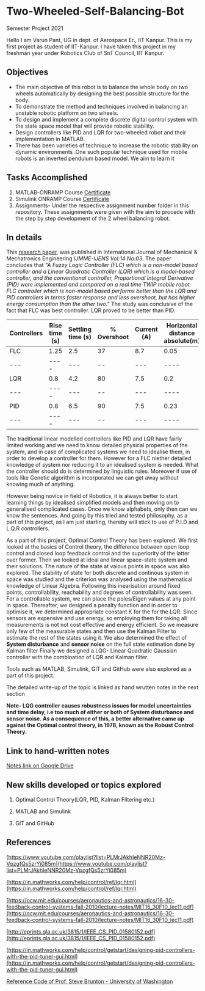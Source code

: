 # Two-Wheeled-Self-Balancing-Bot
Semester Project 2021

Hello I am Varun Pant, UG in dept. of Aerospace Er., IIT Kanpur. This is my first project as student of IIT-Kanpur. I have taken this project in my freshman year under Robotics Club of SnT Council, IIT Kanpur.

## Objectives
- The main objective of this robot is to balance the whole body on two wheels automatically by designing the best possible structure for the body.
- To demonstrate the method and techniques involved in balancing an unstable robotic platform on two wheels.
- To design and implement a complete discrete digital control system with the state space model that will provide robotic stability.
- Design controllers like PID and LQR for two-wheeled robot and their implementation in MATLAB.
- There has been varieties of technique to increase the robotic stability on dynamic environments .One such popular technique used for mobile robots is an inverted pendulum based model. We aim to learn it

## Tasks Accomplished
1. MATLAB-ONRAMP Course [Certificate](https://matlabacademy.mathworks.com/progress/share/certificate.html?id=e9756f63-a6e8-4a29-8bb4-162b6baf939f "View cerificate")
2. Simulink ONRAMP Course [Certificate](https://matlabacademy.mathworks.com/progress/share/certificate.html?id=13fc5e79-e49d-4fbf-b93d-39c0bcbb2199 "View certificate")
3. Assignments- Under the respective assignment number folder in this repository. These assignments were given with the aim to procede with the step by step development of the 2 wheel balancing robot.

## In details
This [research paper](https://citeseerx.ist.psu.edu/viewdoc/download?doi=10.1.1.657.4398&rep=rep1&type=pdf), was published in International Journal of Mechanical & Mechatronics Engineering _IJMME-IJENS Vol:14 No:03_. The paper concludes that _"A Fuzzy Logic Controller (FLC) which is a non-model based controller and a Linear Quadratic Controller (LQR) which is a model-based controller, and the conventional controller, Proportional Integral Derivative (PID) were implemented and compared on a real time TWIP mobile robot. FLC controller which is non-model based performs better than the LQR and PID controllers in terms faster response and less overshoot, but has higher energy consumption than the other two."_ The study was conclusive of the fact that FLC was best controller. LQR proved to be better than PID.

|**Controllers**|**Rise time (s)**|**Settling time (s)**|**% Overshoot**|**Current (A)**|**Horizontal distance absolute(m)**|
|---|----|---|--|---|----|
|FLC|1.25|2.5|37|8.7|0.05|
|---|----|---|--|---|----|
|LQR|0.8|4.2|80|7.5|0.2|
|---|----|---|--|---|----|
|PID|0.8|6.5|90|7.5|0.23|
|---|----|---|--|---|----|

The traditional linear modelled controllers like PID and LQR have fairly limited working and we need to know detailed physical properties of the system, and in case of complicated systems we need to idealise them, in order to develop a controller for them. However for a FLC niether detailed knowledge of system nor reducing it to an idealised system is needed. What the controller should do is determined by linguistic rules. Moreover if use of tools like Genetic algorithm is incorporated we can get away without knowing much of anything. 

However being novice in field of Robotics, it is always better to start learning things by idealised simplified models and then moving on to generalised complicated cases. Once we know alphabets, only then can we know the sentences. And going by this tried and tested philosophy, as a part of this project, as I am just starting, thereby will stick to use of P.I.D and L.Q.R controllers.

As a part of this project, Optimal Control Theory has been explored. We first looked at the basics of Control theory, the difference between open loop control and closed loop feedback control and the superiority of the latter over former. Then we looked at ideal and linear space-state system and their solutions. The nature of the state at vaious points in space was also explored. The stability of state for both discrete and continous system in space was studied and the criterion was analysed using the mathematical knowledge of Linear Algebra. Following this inearisation around fixed points, controllability, reachability and degrees of controllability was seen. For a controllable system, we can place the poles/Eigen values at any point in space. Thereafter, we designed a penalty function and in order to optimise it, we determined appropriate constant K for the for the LQR. 
Since sensors are expensive and use energy, so employing them for taking all measurements is not not cost effective and energy efficient. So we measure only few of the measurable states and then use the Kalman Filter to estimate the rest of the states using it. We also determined the effect of **System disturbance** and **sensor noise** on the full state estimation done by Kalman filter
Finally we designed a LQG- Linear Quadratic Gaussian controller with the combination of LQR and Kalman filter.

Tools such as MATLAB, Simulink, GIT and GitHub were also explored as a part of this project.

The detailed write-up of the topic is linked as hand wrutten notes in the next section

**Note- LQG controller causes robustness issues for model uncertainties and time delay, i.e too much of either or both of System disturbance and sensor noise. As a consequence of this, a better alternative came up against the Optimal control theory, in 1978, known as the Robust Control Theory.**

## Link to hand-written notes
[Notes link on Google Drive](https://drive.google.com/file/d/1lieE8UyDYbOuoxCS7DPHTnXXDwr0xwfO/view?usp=drivesdk "https://drive.google.com/file/d/1lieE8UyDYbOuoxCS7DPHTnXXDwr0xwfO/view?usp=drivesdk")

## New skills developed or topics explored
1. Optimal Control Theory(LQR, PID, Kalman Filtering etc.)

2. MATLAB and Simulink

3. GIT and GitHub

## References
[https://www.youtube.com/playlist?list=PLMrJAkhIeNNR20Mz-VpzgfQs5zrYi085m](https://www.youtube.com/playlist?list=PLMrJAkhIeNNR20Mz-VpzgfQs5zrYi085m)

[https://in.mathworks.com/help/control/ref/lqr.html](https://in.mathworks.com/help/control/ref/lqr.html)

[https://ocw.mit.edu/courses/aeronautics-and-astronautics/16-30-feedback-control-systems-fall-2010/lecture-notes/MIT16_30F10_lec11.pdf](https://ocw.mit.edu/courses/aeronautics-and-astronautics/16-30-feedback-control-systems-fall-2010/lecture-notes/MIT16_30F10_lec11.pdf)

[http://eprints.gla.ac.uk/3815/1/IEEE_CS_PID_01580152.pdf](http://eprints.gla.ac.uk/3815/1/IEEE_CS_PID_01580152.pdf)

[https://in.mathworks.com/help/control/getstart/designing-pid-controllers-with-the-pid-tuner-gui.html](https://in.mathworks.com/help/control/getstart/designing-pid-controllers-with-the-pid-tuner-gui.html)

[Reference Code of Prof. Steve Brunton - University of Washington](http://faculty.washington.edu/sbrunton/control_bootcamp_code.zip "http://faculty.washington.edu/sbrunton/control_bootcamp_code.zip")
